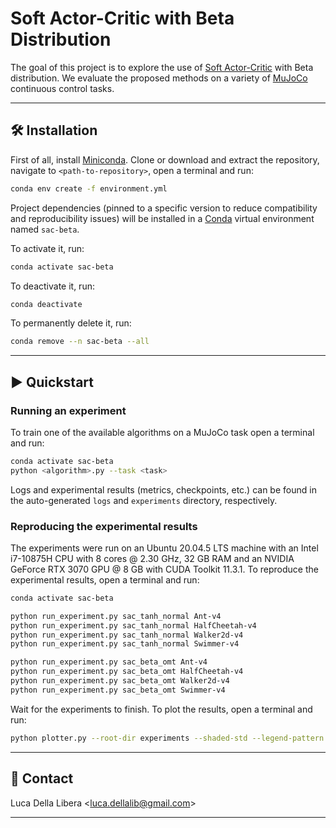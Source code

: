 # Soft Actor-Critic with Beta Distribution

The goal of this project is to explore the use of [Soft Actor-Critic](https://arxiv.org/abs/1801.01290) with Beta distribution.
We evaluate the proposed methods on a variety of [MuJoCo](https://gymnasium.farama.org/environments/mujoco/) continuous control tasks.

---------------------------------------------------------------------------------------------------------

## 🛠️️ Installation

First of all, install [Miniconda](https://docs.conda.io/en/latest/miniconda.html).
Clone or download and extract the repository, navigate to `<path-to-repository>`, open a terminal and run:

```bash
conda env create -f environment.yml
```

Project dependencies (pinned to a specific version to reduce compatibility and reproducibility issues)
will be installed in a [Conda](https://www.anaconda.com/) virtual environment named `sac-beta`.

To activate it, run:

```bash
conda activate sac-beta
```

To deactivate it, run:

```bash
conda deactivate
```

To permanently delete it, run:

```bash
conda remove --n sac-beta --all
```

---------------------------------------------------------------------------------------------------------

## ▶️ Quickstart

### Running an experiment

To train one of the available algorithms on a MuJoCo task open a terminal and run:

```bash
conda activate sac-beta
python <algorithm>.py --task <task>
```

Logs and experimental results (metrics, checkpoints, etc.) can be found in the auto-generated `logs`
and `experiments` directory, respectively.

### Reproducing the experimental results

The experiments were run on an Ubuntu 20.04.5 LTS machine with an Intel i7-10875H CPU
with 8 cores @ 2.30 GHz, 32 GB RAM and an NVIDIA GeForce RTX 3070 GPU @ 8 GB with CUDA Toolkit 11.3.1.
To reproduce the experimental results, open a terminal and run:

```bash
conda activate sac-beta

python run_experiment.py sac_tanh_normal Ant-v4
python run_experiment.py sac_tanh_normal HalfCheetah-v4
python run_experiment.py sac_tanh_normal Walker2d-v4
python run_experiment.py sac_tanh_normal Swimmer-v4

python run_experiment.py sac_beta_omt Ant-v4
python run_experiment.py sac_beta_omt HalfCheetah-v4
python run_experiment.py sac_beta_omt Walker2d-v4
python run_experiment.py sac_beta_omt Swimmer-v4
```

Wait for the experiments to finish. To plot the results, open a terminal and run:

```bash
python plotter.py --root-dir experiments --shaded-std --legend-pattern "\\w+" -u --output-path benchmark.pdf
```

---------------------------------------------------------------------------------------------------------

## 📧 Contact

Luca Della Libera <[luca.dellalib@gmail.com](mailto:luca.dellalib@gmail.com)>

---------------------------------------------------------------------------------------------------------
